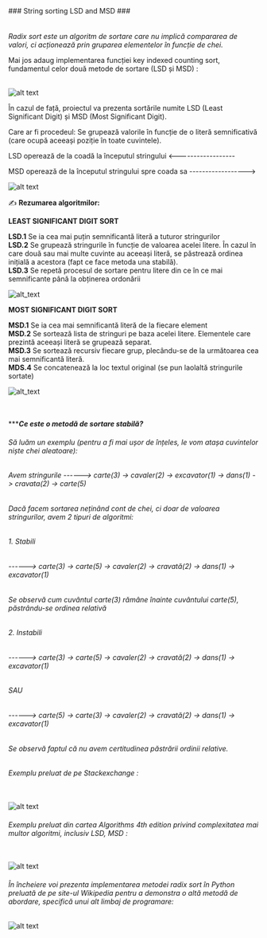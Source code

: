 <dl>
  <dt>### String sorting LSD and MSD ###</dt></br></br>
<i>Radix sort este un algoritm de sortare care nu implică compararea de valori, ci acționează prin gruparea elementelor în funcție de chei. </i></br>

Mai jos adaug implementarea funcției key indexed counting sort, fundamentul celor două metode de sortare (LSD și MSD) : </br></br>

![alt text](https://github.com/AIexandru/LSD-and-MSD-Radix-Sorts-on-Strings/blob/master/Key%20indexed%20counting%20implementation.png)

În cazul de față, proiectul va prezenta sortările numite LSD (Least Significant Digit) și MSD (Most Significant Digit).

Care ar fi procedeul: Se grupează valorile în funcție de o literă semnificativă (care ocupă aceeași poziție în toate cuvintele).

LSD operează de la coadă la începutul stringului       <------------------

MSD operează de la începutul stringului spre coada sa  ------------------>


![alt text](https://github.com/AIexandru/LSD-and-MSD-Radix-Sorts-on-Strings/blob/master/Exemplu%20prelucrat%20LSD-MSD%20(Taken%20and%20modified%20from%20Code%20Worm).png)


✍ **Rezumarea algoritmilor:**

**LEAST SIGNIFICANT DIGIT SORT**

**LSD.1** Se ia cea mai puțin semnificantă literă a tuturor stringurilor </br>
**LSD.2** Se grupează stringurile în funcție de valoarea acelei litere. În cazul în care două sau mai multe cuvinte au aceeași literă, se păstrează ordinea inițială a acestora (fapt ce face metoda una stabilă). </br>
**LSD.3** Se repetă procesul de sortare pentru litere din ce în ce mai semnificante până la obținerea ordonării


![alt_text](https://github.com/AIexandru/LSD-and-MSD-Radix-Sorts-on-Strings/blob/master/Algorithms-4th-edition-Robert-Sedgewick-and-Kevin-Wayne%20LSD.png)


<b>MOST SIGNIFICANT DIGIT SORT</b>
 
**MSD.1** Se ia cea mai semnificantă literă de la fiecare element </br>
**MSD.2** Se sortează lista de stringuri pe baza acelei litere. Elementele care prezintă aceeași literă se grupează separat. </br>
**MSD.3** Se sortează recursiv fiecare grup, plecându-se de la următoarea cea mai semnificantă literă. </br>
**MDS.4** Se concatenează la loc textul original (se pun laolaltă stringurile sortate)
</br>

![alt_text](https://github.com/AIexandru/LSD-and-MSD-Radix-Sorts-on-Strings/blob/master/Algorithms-4th-edition-Robert-Sedgewick-and-Kevin-Wayne%20MSD.png)

</br></br>
***_**Ce este o metodă de sortare stabilă?**_ </br>
###### Să luăm un exemplu (pentru a fi mai ușor de înțeles, le vom atașa cuvintelor niște chei aleatoare): </br>
###### Avem stringurile   ------>  carte(3) -> cavaler(2) -> excavator(1) -> dans(1) -> cravata(2) -> carte(5)</br>
###### Dacă facem sortarea neținând cont de chei, ci doar de valoarea stringurilor, avem 2 tipuri de algoritmi:

###### 1. Stabili </br>
###### ------>  carte(3) -> carte(5) -> cavaler(2) -> cravată(2) -> dans(1) -> excavator(1) </br>
###### Se observă cum cuvântul carte(3) rămâne înainte cuvântului carte(5), păstrându-se ordinea relativă


###### 2. Instabili </br>
###### ------>  carte(3) -> carte(5) -> cavaler(2) -> cravată(2) -> dans(1) -> excavator(1) </br>
######                                          SAU </br>
###### ------>  carte(5) -> carte(3) -> cavaler(2) -> cravată(2) -> dans(1) -> excavator(1) </br>
###### Se observă faptul că nu avem certitudinea păstrării ordinii relative.

###### Exemplu preluat de pe Stackexchange : </br></br>
![alt text](https://github.com/AIexandru/LSD-and-MSD-Radix-Sorts-on-Strings/blob/master/Stack_exchange%20example%20on%20Stable%20Sort.png)

###### Exemplu preluat din cartea Algorithms 4th edition privind complexitatea mai multor algoritmi, inclusiv LSD, MSD : </br></br>
![alt text](https://github.com/AIexandru/LSD-and-MSD-Radix-Sorts-on-Strings/blob/master/Complexity%20comparison.png)

###### În încheiere voi prezenta implementarea metodei radix sort în Python preluată de pe site-ul Wikipedia pentru a demonstra o altă metodă de abordare, specifică unui alt limbaj de programare: </br>

![alt text](https://github.com/AIexandru/LSD-and-MSD-Radix-Sorts-on-Strings/blob/master/Pseudocode-Source-Wikipedia.png)
